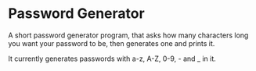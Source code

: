 # Password Generator
A short password generator program, that asks how many characters long you want your password to be, then generates one and prints it.

It currently generates passwords with a-z, A-Z, 0-9, - and _ in it.
